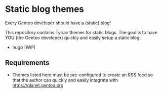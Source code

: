 # Static blog themes

Every Gentoo developer should have a (static) blog!

This repository contains Tyrian themes for static blogs. The goal is to have YOU (the Gentoo developer) quickly and easily setup a static blog.

* hugo (WIP)

## Requirements

* Themes listed here must be pre-configured to create an RSS feed so that the author can quickly and easily integrate with https://planet.gentoo.org
